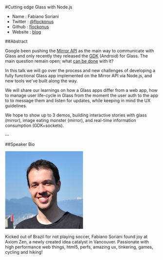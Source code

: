 #Cutting edge Glass with Node.js 


* Name      : Fabiano Soriani
* Twitter   : [@flockonus]()
* Github    : [flockonus][]
* Website   : [blog][]

##Abstract

Google been pushing the [Mirror API](https://developers.google.com/glass/about) as the main way to communicate with Glass and only recently they released the [GDK](https://developers.google.com/glass/gdk) (Android) for Glass. The main question remain open; what [can be done](http://venturebeat.com/2013/04/10/google-glass-app-funding/) with it?

In this talk we will go over the process and new challenges of developing a fully functional Glass app implemented on the Mirror API via Node.js, and new tools we've built along the way.

We will share our learnings on how a Glass apps differ from a web app, how to manage user life-cycle in Glass from the moment the user auth to the app to to message them and listen for updates, while keeping in mind the UX guidelines.

We hope to show up to 3 demos, building interactive stories with glass (mirror), image eating monster (mirror), and real-time information consumption (GDK+sockets).

--

##Speaker Bio

![flockonus](images/flockonus.png)

Kicked out of Brazil for not playing soccer, Fabiano Soriani found joy at Axiom Zen, a newly created idea catalyst in Vancouver. Passionate with high performance web things, html5, perfs, amazing ux, tinkering, games, cycling and hiking!


[@flockonus]:http://twitter.com/flockonus
[flockonus]:http://github.com/marcysutton
[blog]:http://fabianosoriani.wordpress.com/

